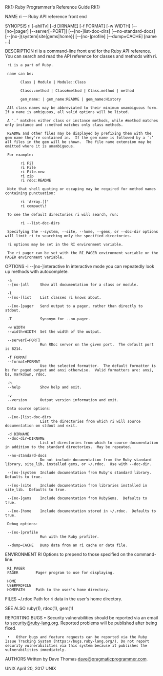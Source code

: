 RI(1)                                                                                                                                      Ruby Programmer's Reference Guide                                                                                                                                      RI(1)

NAME
     ri — Ruby API reference front end

SYNOPSIS
     ri [-ahilTv] [-d DIRNAME] [-f FORMAT] [-w WIDTH] [--[no-]pager] [--server[=PORT]] [--[no-]list-doc-dirs] [--no-standard-docs] [--[no-]{system|site|gems|home}] [--[no-]profile] [--dump=CACHE] [name ...]

DESCRIPTION
     ri is a command-line front end for the Ruby API reference.  You can search and read the API reference for classes and methods with ri.

     ri is a part of Ruby.

     name can be:

           Class | Module | Module::Class

           Class::method | Class#method | Class.method | method

           gem_name: | gem_name:README | gem_name:History

     All class names may be abbreviated to their minimum unambiguous form.  If a name is ambiguous, all valid options will be listed.

     A ‘.’ matches either class or instance methods, while #method matches only instance and ::method matches only class methods.

     README and other files may be displayed by prefixing them with the gem name they're contained in.  If the gem name is followed by a ‘:’ all files in the gem will be shown.  The file name extension may be omitted where it is unambiguous.

     For example:

           ri Fil
           ri File
           ri File.new
           ri zip
           ri rdoc:README

     Note that shell quoting or escaping may be required for method names containing punctuation:

           ri 'Array.[]'
           ri compact\!

     To see the default directories ri will search, run:

           ri --list-doc-dirs

     Specifying the --system, --site, --home, --gems, or --doc-dir options will limit ri to searching only the specified directories.

     ri options may be set in the RI environment variable.

     The ri pager can be set with the RI_PAGER environment variable or the PAGER environment variable.

OPTIONS
     -i
     --[no-]interactive
                    In interactive mode you can repeatedly look up methods with autocomplete.

     -a
     --[no-]all     Show all documentation for a class or module.

     -l
     --[no-]list    List classes ri knows about.

     --[no-]pager   Send output to a pager, rather than directly to stdout.

     -T             Synonym for --no-pager.

     -w WIDTH
     --width=WIDTH  Set the width of the output.

     --server[=PORT]
                    Run RDoc server on the given port.  The default port is 8214.

     -f FORMAT
     --format=FORMAT
                    Use the selected formatter.  The default formatter is bs for paged output and ansi otherwise.  Valid formatters are: ansi, bs, markdown, rdoc.

     -h
     --help         Show help and exit.

     -v
     --version      Output version information and exit.

     Data source options:

     --[no-]list-doc-dirs
                    List the directories from which ri will source documentation on stdout and exit.

     -d DIRNAME
     --doc-dir=DIRNAME
                    List of directories from which to source documentation in addition to the standard directories.  May be repeated.

     --no-standard-docs
                    Do not include documentation from the Ruby standard library, site_lib, installed gems, or ~/.rdoc.  Use with --doc-dir.

     --[no-]system  Include documentation from Ruby's standard library.  Defaults to true.

     --[no-]site    Include documentation from libraries installed in site_lib.  Defaults to true.

     --[no-]gems    Include documentation from RubyGems.  Defaults to true.

     --[no-]home    Include documentation stored in ~/.rdoc.  Defaults to true.

     Debug options:

     --[no-]profile
                    Run with the Ruby profiler.

     --dump=CACHE   Dump data from an ri cache or data file.

ENVIRONMENT
     RI           Options to prepend to those specified on the command-line.

     RI_PAGER
     PAGER        Pager program to use for displaying.

     HOME
     USERPROFILE
     HOMEPATH     Path to the user's home directory.

FILES
     ~/.rdoc      Path for ri data in the user's home directory.

SEE ALSO
     ruby(1), rdoc(1), gem(1)

REPORTING BUGS
     •   Security vulnerabilities should be reported via an email to security@ruby-lang.org.  Reported problems will be published after being fixed.

     •   Other bugs and feature requests can be reported via the Ruby Issue Tracking System (https://bugs.ruby-lang.org/). Do not report security vulnerabilities via this system because it publishes the vulnerabilities immediately.

AUTHORS
     Written by Dave Thomas <dave@pragmaticprogrammer.com>.

UNIX                                                                                                                                                 April 20, 2017                                                                                                                                                UNIX
